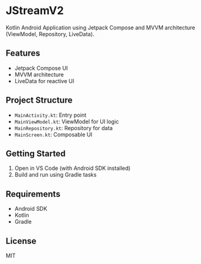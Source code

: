 # JStreamV2

Kotlin Android Application using Jetpack Compose and MVVM architecture (ViewModel, Repository, LiveData).

## Features
- Jetpack Compose UI
- MVVM architecture
- LiveData for reactive UI

## Project Structure
- `MainActivity.kt`: Entry point
- `MainViewModel.kt`: ViewModel for UI logic
- `MainRepository.kt`: Repository for data
- `MainScreen.kt`: Composable UI

## Getting Started
1. Open in VS Code (with Android SDK installed)
2. Build and run using Gradle tasks

## Requirements
- Android SDK
- Kotlin
- Gradle

## License
MIT

